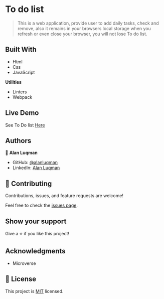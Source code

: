 # To do list

> This is a web application,  provide user to add daily tasks, check and remove, also it remains in your browsers local storage when you refresh or even close your browser, you will not lose To do list.


## Built With

- Html
- Css
- JavaScript

**Utilities**
- Linters
- Webpack

## Live Demo

See To Do list [Here](https://alanluqman.github.io/to-do-list/)

## Authors

👤 **Alan Luqman**

- GitHub: [@alanluqman](https://github.com/alanluqman)
- LinkedIn: [Alan Luqman](https://linkedin.com/in/alan-luqman-61623b17a)


## 🤝 Contributing

Contributions, issues, and feature requests are welcome!

Feel free to check the [issues page](../../issues/).

## Show your support

Give a ⭐️ if you like this project!

## Acknowledgments

- Microverse

## 📝 License

This project is [MIT](./MIT.md) licensed.
